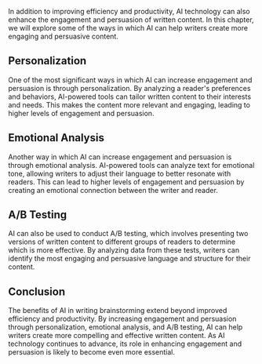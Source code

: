 
In addition to improving efficiency and productivity, AI technology can also enhance the engagement and persuasion of written content. In this chapter, we will explore some of the ways in which AI can help writers create more engaging and persuasive content.

Personalization
---------------

One of the most significant ways in which AI can increase engagement and persuasion is through personalization. By analyzing a reader's preferences and behaviors, AI-powered tools can tailor written content to their interests and needs. This makes the content more relevant and engaging, leading to higher levels of engagement and persuasion.

Emotional Analysis
------------------

Another way in which AI can increase engagement and persuasion is through emotional analysis. AI-powered tools can analyze text for emotional tone, allowing writers to adjust their language to better resonate with readers. This can lead to higher levels of engagement and persuasion by creating an emotional connection between the writer and reader.

A/B Testing
-----------

AI can also be used to conduct A/B testing, which involves presenting two versions of written content to different groups of readers to determine which is more effective. By analyzing data from these tests, writers can identify the most engaging and persuasive language and structure for their content.

Conclusion
----------

The benefits of AI in writing brainstorming extend beyond improved efficiency and productivity. By increasing engagement and persuasion through personalization, emotional analysis, and A/B testing, AI can help writers create more compelling and effective written content. As AI technology continues to advance, its role in enhancing engagement and persuasion is likely to become even more essential.
